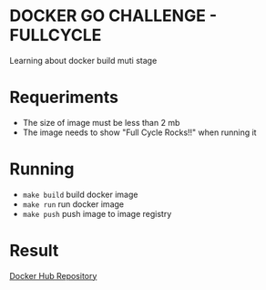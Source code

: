 # DOCKER GO CHALLENGE - FULLCYCLE

Learning about docker build muti stage

# Requeriments

 - The size of image must be less than 2 mb
 - The image needs to show "Full Cycle Rocks!!" when running it

# Running

 - `make build` build docker image
 - `make run` run docker image
 - `make push` push image to image registry

# Result

 [Docker Hub Repository](https://hub.docker.com/r/geraldojalves/fullcycle/)
